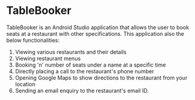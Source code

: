 # TableBooker

TableBooker is an Android Studio application that allows the user to book seats at a restaurant with other specifications.
This application also the below functionalities:
  1. Viewing various restaurants and their details
  2. Viewing restaurant menus
  3. Booking 'n' number of seats under a name at a specific time
  4. Directly placing a call to the restaurant's phone number
  5. Opening Google Maps to show directions to the restaurant from your location
  6. Sending an email enquiry to the restaurant's email ID.
